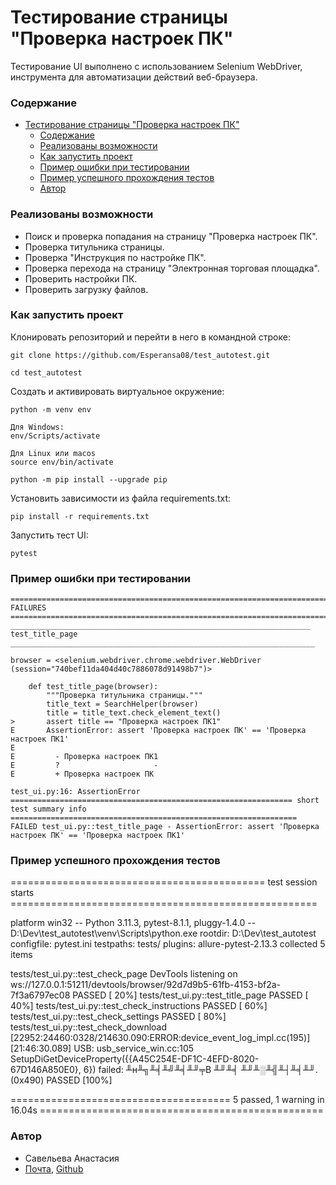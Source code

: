 
# Тестирование страницы "Проверка настроек ПК"
Тестирование UI выполнено с использованием Selenium WebDriver, инструмента для автоматизации действий веб-браузера.  

### Содержание
- [Тестирование страницы "Проверка настроек ПК"](#тестирование-страницы-проверка-настроек-пк)
    - [Содержание](#содержание)
    - [Реализованы возможности](#реализованы-возможности)
    - [Как запустить проект](#как-запустить-проект)
    - [Пример ошибки при тестировании](#пример-ошибки-при-тестировании)
    - [Пример успешного прохождения тестов](#пример-успешного-прохождения-тестов)
    - [Автор](#автор)


### Реализованы возможности
* Поиск и проверка попадания на страницу "Проверка настроек ПК".
* Проверка титульника страницы.
* Проверка "Инструкция по настройке ПК".
* Проверка перехода на страницу "Электронная торговая площадка".
* Проверить настройки ПК.
* Проверить загрузку файлов.


### Как запустить проект

Клонировать репозиторий и перейти в него в командной строке:

```
git clone https://github.com/Esperansa08/test_autotest.git
```
```
cd test_autotest
```

Cоздать и активировать виртуальное окружение:

```
python -m venv env
```
```
Для Windows:
env/Scripts/activate

Для Linux или macos
source env/bin/activate
```
```
python -m pip install --upgrade pip
```

Установить зависимости из файла requirements.txt:
```
pip install -r requirements.txt
```
Запустить тест UI:
```
pytest
```

### Пример ошибки при тестировании
```
======================================================================= FAILURES ======================================================================= 
___________________________________________________________________ test_title_page ____________________________________________________________________ 

browser = <selenium.webdriver.chrome.webdriver.WebDriver (session="740bef11da404d40c7886078d91498b7")>

    def test_title_page(browser):
        """Проверка титульника страницы."""
        title_text = SearchHelper(browser)
        title = title_text.check_element_text()
>       assert title == "Проверка настроек ПК1"
E       AssertionError: assert 'Проверка настроек ПК' == 'Проверка настроек ПК1'
E
E         - Проверка настроек ПК1
E         ?                     -
E         + Проверка настроек ПК

test_ui.py:16: AssertionError
=============================================================== short test summary info ================================================================ 
FAILED test_ui.py::test_title_page - AssertionError: assert 'Проверка настроек ПК' == 'Проверка настроек ПК1'
```
### Пример успешного прохождения тестов
============================================ test session starts =====================================================

platform win32 -- Python 3.11.3, pytest-8.1.1, pluggy-1.4.0 -- D:\Dev\test_autotest\venv\Scripts\python.exe
rootdir: D:\Dev\test_autotest
configfile: pytest.ini
testpaths: tests/
plugins: allure-pytest-2.13.3
collected 5 items                                                                                                                                                     

tests/test_ui.py::test_check_page
DevTools listening on ws://127.0.0.1:51211/devtools/browser/92d7d9b5-61fb-4153-bf2a-7f3a6797ec08
PASSED                                                                                                                       [ 20%]
tests/test_ui.py::test_title_page PASSED                                                                                                                       [ 40%] 
tests/test_ui.py::test_check_instructions PASSED                                                                                                               [ 60%] 
tests/test_ui.py::test_check_settings PASSED                                                                                                                   [ 80%] 
tests/test_ui.py::test_check_download [22952:24460:0328/214630.090:ERROR:device_event_log_impl.cc(195)] [21:46:30.089] USB: usb_service_win.cc:105 SetupDiGetDeviceProperty({{A45C254E-DF1C-4EFD-8020-67D146A850E0}, 6}) failed: ╨н╨╗╨╡╨╝╨╡╨╜╤В ╨╜╨╡ ╨╜╨░╨╣╨┤╨╡╨╜. (0x490)
PASSED                                                                                                                   [100%]

====================================== 5 passed, 1 warning in 16.04s =================================================


### Автор
 * Савельева Анастасия 
 * [Почта](Visteria09@yandex.ru), [Github](https://github.com/Esperansa08) 
